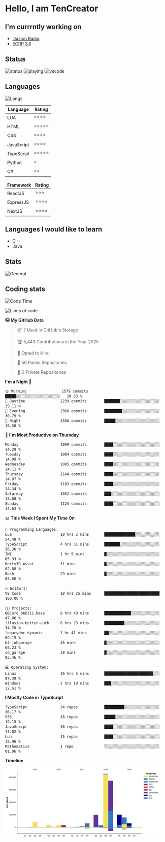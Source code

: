# Hello, I am TenCreator

## I'm currrntly working on
- [Illusion Radio](https://illusionradio.co.uk/)
- [ECRP 3.0](http://github.com/Emerald-Coast-Roleplay/)

## Status
![status](https://api.statusbadges.me/badge/status/518334475038359555?simple=true&style=for-the-badge)
![playing](https://api.statusbadges.me/badge/playing/518334475038359555?style=for-the-badge)
![vscode](https://api.statusbadges.me/badge/vscode/518334475038359555?style=for-the-badge)

## Languages
![Langs](https://github-readme-stats.vercel.app/api/top-langs/?username=tencreator&layout=compact&theme=radical)


|Language|Rating|
|--------|------|
|LUA|⭐️⭐️⭐️⭐️|
|HTML|⭐️⭐️⭐️⭐️⭐️|
|CSS|⭐️⭐️⭐️⭐️|
|JavaScript|⭐️⭐️⭐️⭐️|
|TypeScript|⭐️⭐️⭐️⭐️⭐️|
|Python|⭐️|
|C#|⭐️⭐️ |

|Framework|Rating|
|--------|------|
|ReactJS|⭐️⭐️⭐|
|ExpressJS|⭐️⭐️⭐️⭐️|
|NextJS|⭐️⭐️⭐⭐️|

## Languages I would like to learn
- C++
- Java

## Stats
![General](https://github-readme-stats.vercel.app/api?username=tencreator&show_icons=true&theme=radical)

## Coding stats

<!--START_SECTION:waka-->
![Code Time](http://img.shields.io/badge/Code%20Time-704%20hrs%2056%20mins-blue)

![Lines of code](https://img.shields.io/badge/From%20Hello%20World%20I%27ve%20Written-2.5%20million%20lines%20of%20code-blue)

**🐱 My GitHub Data** 

> 📦 ? Used in GitHub's Storage 
 > 
> 🏆 5,443 Contributions in the Year 2025
 > 
> 💼 Opted to Hire
 > 
> 📜 56 Public Repositories 
 > 
> 🔑 0 Private Repositories 
 > 
**I'm a Night 🦉** 

```text
🌞 Morning                1579 commits        █████░░░░░░░░░░░░░░░░░░░░   20.53 % 
🌆 Daytime                2239 commits        ███████░░░░░░░░░░░░░░░░░░   29.11 % 
🌃 Evening                2368 commits        ████████░░░░░░░░░░░░░░░░░   30.79 % 
🌙 Night                  1506 commits        █████░░░░░░░░░░░░░░░░░░░░   19.58 % 
```
📅 **I'm Most Productive on Thursday** 

```text
Monday                   1099 commits        ████░░░░░░░░░░░░░░░░░░░░░   14.29 % 
Tuesday                  1084 commits        ████░░░░░░░░░░░░░░░░░░░░░   14.09 % 
Wednesday                1085 commits        ████░░░░░░░░░░░░░░░░░░░░░   14.11 % 
Thursday                 1144 commits        ████░░░░░░░░░░░░░░░░░░░░░   14.87 % 
Friday                   1103 commits        ████░░░░░░░░░░░░░░░░░░░░░   14.34 % 
Saturday                 1052 commits        ███░░░░░░░░░░░░░░░░░░░░░░   13.68 % 
Sunday                   1125 commits        ████░░░░░░░░░░░░░░░░░░░░░   14.63 % 
```


📊 **This Week I Spent My Time On** 

```text
💬 Programming Languages: 
Lua                      10 hrs 2 mins       ██████████████░░░░░░░░░░░   54.48 % 
TypeScript               4 hrs 51 mins       ███████░░░░░░░░░░░░░░░░░░   26.36 % 
INI                      1 hr 5 mins         █░░░░░░░░░░░░░░░░░░░░░░░░   05.93 % 
Unity3D Asset            31 mins             █░░░░░░░░░░░░░░░░░░░░░░░░   02.88 % 
Bash                     29 mins             █░░░░░░░░░░░░░░░░░░░░░░░░   02.68 % 

🔥 Editors: 
VS Code                  18 hrs 25 mins      █████████████████████████   100.00 % 

🐱‍💻 Projects: 
QBCore_66D311.base       8 hrs 40 mins       ████████████░░░░░░░░░░░░░   47.06 % 
illusion-better-auth     6 hrs 23 mins       █████████░░░░░░░░░░░░░░░░   34.70 % 
legacydmc_dynamic        1 hr 41 mins        ██░░░░░░░░░░░░░░░░░░░░░░░   09.15 % 
bl-jobgarage             46 mins             █░░░░░░░░░░░░░░░░░░░░░░░░   04.23 % 
cd_garage                38 mins             █░░░░░░░░░░░░░░░░░░░░░░░░   03.46 % 

💻 Operating System: 
Linux                    16 hrs 5 mins       ██████████████████████░░░   87.39 % 
Windows                  2 hrs 19 mins       ███░░░░░░░░░░░░░░░░░░░░░░   12.61 % 
```

**I Mostly Code in TypeScript** 

```text
TypeScript               34 repos            █████████░░░░░░░░░░░░░░░░   36.17 % 
CSS                      18 repos            █████░░░░░░░░░░░░░░░░░░░░   19.15 % 
JavaScript               16 repos            ████░░░░░░░░░░░░░░░░░░░░░   17.02 % 
Lua                      15 repos            ████░░░░░░░░░░░░░░░░░░░░░   15.96 % 
Mathematica              1 repo              ░░░░░░░░░░░░░░░░░░░░░░░░░   01.06 % 
```



**Timeline**

![Lines of Code chart](https://raw.githubusercontent.com/tencreator/tencreator/main/assets/bar_graph.png)


<!--END_SECTION:waka-->
